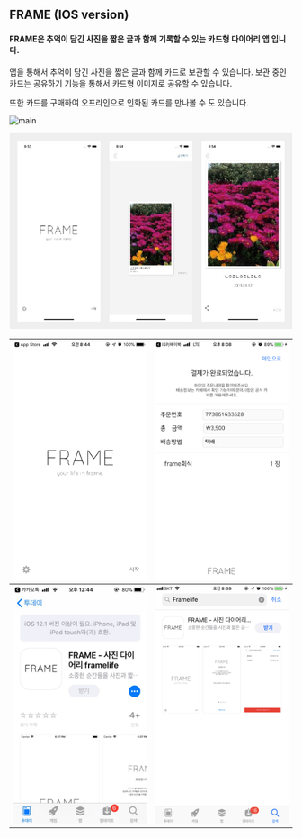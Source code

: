 ## FRAME (IOS version)

#### FRAME은 추억이 담긴 사진을 짧은 글과 함께 기록할 수 있는 카드형 다이어리 앱 입니다.  
  
앱을 통해서 추억이 담긴 사진을 짧은 글과 함께 카드로 보관할 수 있습니다. 보관 중인 카드는 공유하기 기능을 통해서 카드형 이미지로 공유할 수 있습니다.
  
또한 카드를 구매하여 오프라인으로 인화된 카드를 만나볼 수 도 있습니다.  

![main](https://github.com/hololee/FRAME_IOS/blob/master/screenshot/frame3.png?raw=true)

![main_screen](https://github.com/hololee/FRAME_IOS/blob/master/screenshot/screen1.png?raw=true)

| ![main_screen](https://github.com/hololee/FRAME_IOS/blob/master/screenshot/screen2.png?raw=true) | ![main_screen](https://github.com/hololee/FRAME_IOS/blob/master/screenshot/screen3.png?raw=true) |
|--|--|
| ![main_screen](https://github.com/hololee/FRAME_IOS/blob/master/screenshot/screen4.jpg?raw=true) | ![main_screen](https://github.com/hololee/FRAME_IOS/blob/master/screenshot/screen5.png?raw=true) |

<!--stackedit_data:
eyJoaXN0b3J5IjpbLTExMjgzMjEzNzQsNzMwOTk4MTE2XX0=
-->